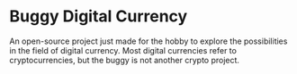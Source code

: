 # Buggy Digital Currency

An open-source project just made for the hobby to explore the possibilities in the field of digital currency. Most digital currencies refer to cryptocurrencies, but the buggy is not another crypto project. 

